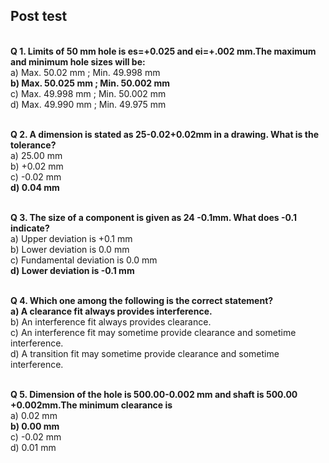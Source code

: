 ## Post test
<br>
<b>Q 1. Limits of 50 mm hole is es=+0.025 and ei=+.002 mm.The maximum and minimum hole sizes will be:<br></b>
a) Max.  50.02 mm ; Min. 49.998 mm <br>
<b>b) Max. 50.025 mm ; Min. 50.002 mm<br></b>
c) Max. 49.998 mm ; Min. 50.002 mm<br>
d) Max. 49.990 mm ; Min. 49.975 mm<br><br>


<b>Q 2. A dimension is stated as 25-0.02+0.02mm in a drawing. What is the tolerance?<br></b>
a) 25.00 mm<br>
b) +0.02 mm<br>
c) -0.02 mm<br>
<b>d) 0.04 mm<br></b><br>


<b>Q 3. The size of a component is given as 24 -0.1mm. What does -0.1 indicate?<br></b>
a) Upper deviation is +0.1 mm<br>
b) Lower deviation is 0.0 mm<br>
c) Fundamental deviation is 0.0 mm<br>
<b>d) Lower deviation is -0.1 mm<br></b><br>


<b>Q 4. Which one among the following is the correct statement?<br></b>
<b>a) A clearance fit always provides interference.<br></b> 
b) An interference fit always provides clearance.<br>
c) An interference fit may sometime provide clearance and sometime interference.<br>
d) A transition fit may sometime provide clearance and sometime interference.<br><br>


<b>Q 5. Dimension of the hole is 500.00-0.002 mm and shaft is 500.00 +0.002mm.The minimum clearance is <br></b>
a) 0.02 mm<br>
<b>b) 0.00 mm<br></b>
c) -0.02 mm<br>
d) 0.01 mm<br><br>

